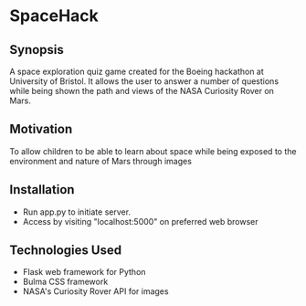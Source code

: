 # SpaceHack

## Synopsis

A space exploration quiz game created for the Boeing hackathon at University of Bristol. It allows the user to answer a number of
questions while being shown the path and views of the NASA Curiosity Rover on Mars.

## Motivation

To allow children to be able to learn about space while being exposed to the environment and nature of Mars through images

## Installation

* Run app.py to initiate server.
* Access by visiting "localhost:5000" on preferred web browser

## Technologies Used

* Flask web framework for Python
* Bulma CSS framework
* NASA's Curiosity Rover API for images
